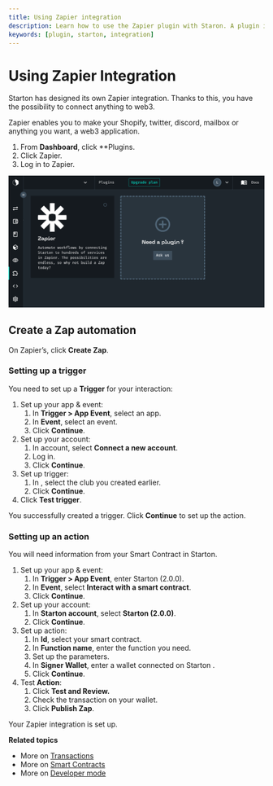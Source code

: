 ```yaml
---
title: Using Zapier integration
description: Learn how to use the Zapier plugin with Staron. A plugin is a connection between Starton and an external service.
keywords: [plugin, starton, integration]
---
```


# Using Zapier Integration

Starton has designed its own Zapier integration. Thanks to this, you have the possibility to connect anything to web3.

Zapier enables you to make your Shopify, twitter, discord, mailbox or anything you want, a web3 application.

1. From **Dashboard**, click \*\*Plugins.
1. Click Zapier.
1. Log in to Zapier.

![Plugins](src/plugins.png)

## Create a Zap automation

On Zapier’s, click **Create Zap**.

### Setting up a trigger

You need to set up a **Trigger** for your interaction:

1. Set up your app & event:
    1. In **Trigger > App Event**, select an app.
    2. In **Event**, select an event.
    3. Click **Continue**.
2. Set up your account:
    1. In account, select **Connect a new account**.
    2. Log in.
    3. Click **Continue**.
3. Set up trigger:
    1. In , select the club you created earlier.
    2. Click **Continue**.
4. Click **Test trigger**.

You successfully created a trigger. Click **Continue** to set up the action.

### Setting up an action

You will need information from your Smart Contract in Starton.

1. Set up your app & event:
    1. In **Trigger > App Event**, enter Starton (2.0.0).
    2. In **Event**, select **Interact with a smart contract**.
    3. Click **Continue**.
2. Set up your account:
    1. In **Starton account**, select **Starton (2.0.0)**.
    2. Click **Continue**.
3. Set up action:
    1. In **Id**, select your smart contract.
    2. In **Function name**, enter the function you need.
    3. Set up the parameters.
    4. In **Signer Wallet**, enter a wallet connected on Starton .
    5. Click **Continue**.
4. Test **Action**:
    1. Click **Test and Review.**
    1. Check the transaction on your wallet.
    1. Click **Publish Zap**.

Your Zapier integration is set up.

**Related topics**

-   More on [Transactions](/Transactions/creating-a-transaction.mdx)
-   More on [Smart Contracts](/Smart-contract/understanding-smart-contracts.md)
-   More on [Developer mode](/Developer/Discovering-coding-interface.md)
